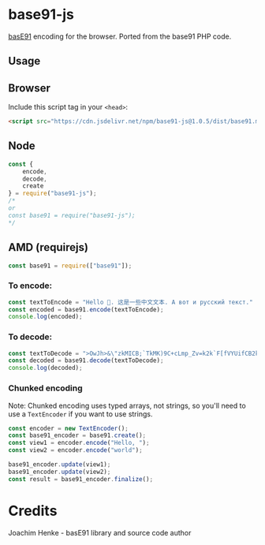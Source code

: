 # base91-js   
[basE91](https://base91.sourceforge.net/) encoding for the browser. Ported from the base91 PHP code.   

## Usage
## Browser
Include this script tag in your `<head>`:
```html
<script src="https://cdn.jsdelivr.net/npm/base91-js@1.0.5/dist/base91.min.js"></script>
```
## Node
```js
const {
    encode,
    decode,
    create
} = require("base91-js");
/*
or
const base91 = require("base91-js");
*/
```
## AMD (requirejs)
```js
const base91 = require(["base91"]);
```
### To encode:
```javascript
const textToEncode = "Hello 👋. 这是一些中文文本. А вот и русский текст."
const encoded = base91.encode(textToEncode);
console.log(encoded);
```
### To decode:
```javascript
const textToDecode = ">OwJh>&\"zkMICB;`TkMK)9C+cLmp_Zv=k2k`F[fVYUifCB2k/t7fj/^xtLg4FE+k4YER7tKFf#+4FE9gIY)F`#n;`od56[C"
const decoded = base91.decode(textToDecode);
console.log(decoded);
```
### Chunked encoding   
Note: Chunked encoding uses typed arrays, not strings, so you'll need to use a `TextEncoder` if you want to use strings.
```javascript
const encoder = new TextEncoder();
const base91_encoder = base91.create();
const view1 = encoder.encode("Hello, ");
const view2 = encoder.encode("world");

base91_encoder.update(view1);
base91_encoder.update(view2);
const result = base91_encoder.finalize();
```

# Credits   
Joachim Henke - basE91 library and source code author

